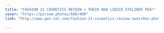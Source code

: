 ```yaml
---
title: "FASHION 21 COSMETICS REVIEW + THEIR NEW LIQUID EYELINER PEN!"
cover: "https://picsum.photos/600/400"
link: "http://www.gen-zel.com/fashion-21-cosmetics-review-swatches-photos.html"

---
```


